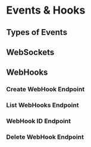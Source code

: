 # Events & Hooks

## Types of Events

## WebSockets

## WebHooks

### Create WebHook Endpoint

### List WebHooks Endpoint

### WebHook ID Endpoint

### Delete WebHook Endpoint
